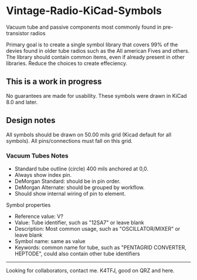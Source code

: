 # Vintage-Radio-KiCad-Symbols
Vacuum tube and passive components most commonly found in pre-transistor radios

Primary goal is to create a single symbol library that covers 99% of the devies 
found in older tube radios such as the All american Fives and others. The library 
should contain common items, even if already present in other libraries. Reduce 
the choices to create effeciency.

## This is a work in progress
No guarantees are made for usability. These symbols were drawn in KiCad 8.0 and later.

## Design notes
All symbols should be drawn on 50.00 mils grid (Kicad default for all symbols).
All pins/connections must fall on this grid.

### Vacuum Tubes Notes
- Standard tube outline (circle) 400 mils anchored at 0,0.
- Always show index pin.
- DeMorgan Standard: should be in pin order.
- DeMorgan Alternate: should be grouped by workflow.
- Should show internal wiring of pin to element.

Symbol properties

- Reference value: V?
- Value: Tube identifier, such as "12SA7" or leave blank
- Description: Most common usage, such as "OSCILLATOR/MIXER" or leave blank
- Symbol name: same as value
- Keywords: common name for tube, such as "PENTAGRID CONVERTER, HEPTODE", could also
  contain other tube identifiers

---

Looking for collaborators, contact me. K4TFJ, good on QRZ and here.
